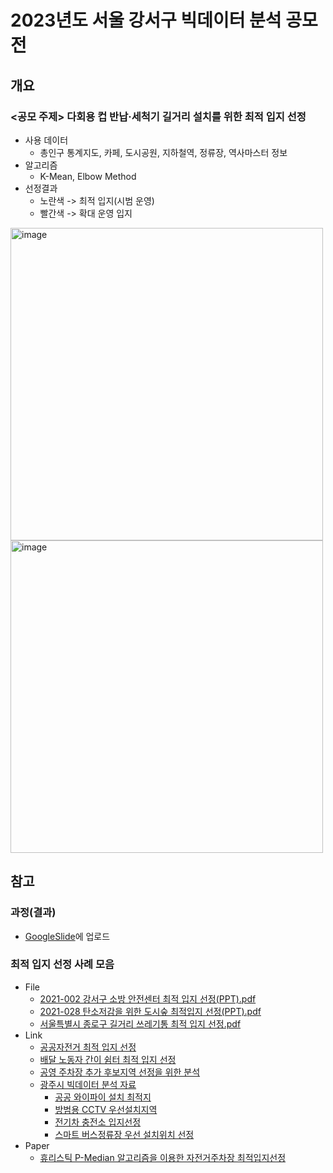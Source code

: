 # 2023년도 서울 강서구 빅데이터 분석 공모전

## 개요

### <공모 주제> 다회용 컵 반납·세척기 길거리 설치를 위한 최적 입지 선정
- 사용 데이터
  - 총인구 통계지도, 카페, 도시공원, 지하철역, 정류장, 역사마스터 정보
- 알고리즘
  - K-Mean, Elbow Method
- 선정결과
  - 노란색 -> 최적 입지(시범 운영)
  - 빨간색 -> 확대 운영 입지

<img width="500" alt="image" src="https://user-images.githubusercontent.com/93754504/227243063-f2cdbb23-0240-4d47-a73d-3230e0da548a.png">
<img width="500" alt="image" src="https://user-images.githubusercontent.com/93754504/227248821-73f93f10-977f-498d-9c46-d40787b4d76b.png">

## 참고

### 과정(결과)
- [GoogleSlide](https://docs.google.com/presentation/d/1QrfQfxlSvGKBj0OZ7W1DnwcpXbk3RbFuQgvQMP7QbZo/edit#slide=id.p)에 업로드

### 최적 입지 선정 사례 모음
- File
  - [2021-002 강서구 소방 안전센터 최적 입지 선정(PPT).pdf](File%2F2021-002%20%EA%B0%95%EC%84%9C%EA%B5%AC%20%EC%86%8C%EB%B0%A9%20%EC%95%88%EC%A0%84%EC%84%BC%ED%84%B0%20%EC%B5%9C%EC%A0%81%20%EC%9E%85%EC%A7%80%20%EC%84%A0%EC%A0%95%28PPT%29.pdf)
  - [2021-028 탄소저감을 위한 도시숲 최적입지 선정(PPT).pdf](File%2F2021-028%20%ED%83%84%EC%86%8C%EC%A0%80%EA%B0%90%EC%9D%84%20%EC%9C%84%ED%95%9C%20%EB%8F%84%EC%8B%9C%EC%88%B2%20%EC%B5%9C%EC%A0%81%EC%9E%85%EC%A7%80%20%EC%84%A0%EC%A0%95%28PPT%29.pdf)
  - [서울특별시 종로구 길거리 쓰레기통 최적 입지 선정.pdf](File%2F%EC%84%9C%EC%9A%B8%ED%8A%B9%EB%B3%84%EC%8B%9C%20%EC%A2%85%EB%A1%9C%EA%B5%AC%20%EA%B8%B8%EA%B1%B0%EB%A6%AC%20%EC%93%B0%EB%A0%88%EA%B8%B0%ED%86%B5%20%EC%B5%9C%EC%A0%81%20%EC%9E%85%EC%A7%80%20%EC%84%A0%EC%A0%95.pdf)
- Link
  - [공공자전거 최적 입지 선정](https://wansook0316.github.io/cv/projects/2020/09/11/%EA%B3%A0%EC%96%91%EC%8B%9C-%EA%B3%B5%EA%B3%B5%EC%9E%90%EC%A0%84%EA%B1%B0-%EC%B5%9C%EC%A0%81-%EC%9E%85%EC%A7%80-%EC%84%A0%EC%A0%95-%ED%94%84%EB%A1%9C%EC%A0%9D%ED%8A%B8-01-%EC%A0%84%EC%B2%98%EB%A6%AC.html)
  - [배달 노동자 간이 쉼터 최적 입지 선정](https://github.com/DonghyunAnn/Gbig-Hackathon)
  - [공영 주차장 추가 후보지역 선정을 위한 분석](https://dsz.kdata.or.kr/svc/page/application/data_analysis_parking.do)
  - [광주시 빅데이터 분석 자료](https://www.gjcity.go.kr/bigdata/home/programs/ebook/list?menu=344#reload)
    - [공공 와이파이 설치 최적지](https://www.gjcity.go.kr/bigdata/home/programs/ebook/oneView?itemKey=50&menu=344)
    - [방범용 CCTV 우선설치지역](https://www.gjcity.go.kr/bigdata/home/programs/ebook/oneView?itemKey=53&menu=344)
    - [전기차 충전소 입지선정](https://www.gjcity.go.kr/bigdata/home/programs/ebook/oneView?itemKey=60&menu=344)
    - [스마트 버스정류장 우선 설치위치 선정](https://uos-urbanscience.org/wp-content/uploads/2021/05/29220918/%EA%B3%B5%EA%B0%84%EC%A0%95%EB%B3%B4%EC%A2%85%ED%95%A9%EC%84%A4%EA%B3%842_%ED%8C%90%EB%84%AC%EB%B0%9C%ED%91%9C_6%EC%A1%B0_%EA%B9%80%EB%AF%BC%EA%B2%B8%EB%B0%95%EC%B0%BD%EC%A3%BC%EC%95%88%EC%A7%84%ED%98%84.pdf)
- Paper
  - [휴리스틱 P-Median 알고리즘을 이용한 자전거주차장 최적입지선정](https://koreascience.kr/article/JAKO201330258587513.pdf)

